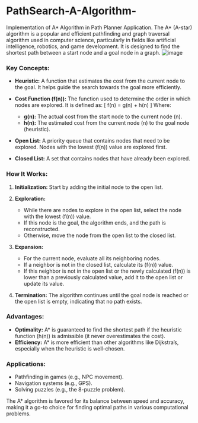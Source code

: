 # PathSearch-A-Algorithm-
Implementation of A* Algorithm in Path Planner Application.
The A* (A-star) algorithm is a popular and efficient pathfinding and graph traversal algorithm used in computer science, particularly in fields like artificial intelligence, robotics, and game development. It is designed to find the shortest path between a start node and a goal node in a graph.
![image](https://github.com/user-attachments/assets/c06dd261-f192-46ca-84c9-90085c7446aa)

### **Key Concepts:**

- **Heuristic:** A function that estimates the cost from the current node to the goal. It helps guide the search towards the goal more efficiently.
  
- **Cost Function (f(n)):** The function used to determine the order in which nodes are explored. It is defined as:
  \[
  f(n) = g(n) + h(n)
  \]
  Where:
  - **g(n):** The actual cost from the start node to the current node \(n\).
  - **h(n):** The estimated cost from the current node \(n\) to the goal node (heuristic).

- **Open List:** A priority queue that contains nodes that need to be explored. Nodes with the lowest \(f(n)\) value are explored first.

- **Closed List:** A set that contains nodes that have already been explored.

### **How It Works:**

1. **Initialization:** Start by adding the initial node to the open list.

2. **Exploration:**
   - While there are nodes to explore in the open list, select the node with the lowest \(f(n)\) value.
   - If this node is the goal, the algorithm ends, and the path is reconstructed.
   - Otherwise, move the node from the open list to the closed list.

3. **Expansion:**
   - For the current node, evaluate all its neighboring nodes.
   - If a neighbor is not in the closed list, calculate its \(f(n)\) value.
   - If this neighbor is not in the open list or the newly calculated \(f(n)\) is lower than a previously calculated value, add it to the open list or update its value.

4. **Termination:** The algorithm continues until the goal node is reached or the open list is empty, indicating that no path exists.

### **Advantages:**
- **Optimality:** A* is guaranteed to find the shortest path if the heuristic function \(h(n)\) is admissible (it never overestimates the cost).
- **Efficiency:** A* is more efficient than other algorithms like Dijkstra’s, especially when the heuristic is well-chosen.

### **Applications:**
- Pathfinding in games (e.g., NPC movement).
- Navigation systems (e.g., GPS).
- Solving puzzles (e.g., the 8-puzzle problem).

The A* algorithm is favored for its balance between speed and accuracy, making it a go-to choice for finding optimal paths in various computational problems.
